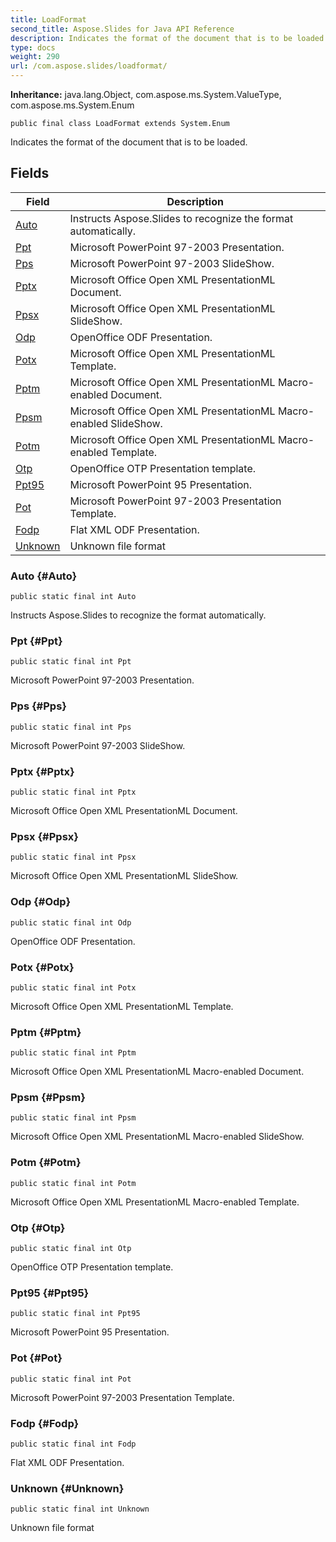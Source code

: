 ```yaml
---
title: LoadFormat
second_title: Aspose.Slides for Java API Reference
description: Indicates the format of the document that is to be loaded.
type: docs
weight: 290
url: /com.aspose.slides/loadformat/
---
```

**Inheritance:**
java.lang.Object, com.aspose.ms.System.ValueType, com.aspose.ms.System.Enum
```
public final class LoadFormat extends System.Enum
```

Indicates the format of the document that is to be loaded.
## Fields

| Field | Description |
| --- | --- |
| [Auto](#Auto) | Instructs Aspose.Slides to recognize the format automatically. |
| [Ppt](#Ppt) | Microsoft PowerPoint 97-2003 Presentation. |
| [Pps](#Pps) | Microsoft PowerPoint 97-2003 SlideShow. |
| [Pptx](#Pptx) | Microsoft Office Open XML PresentationML Document. |
| [Ppsx](#Ppsx) | Microsoft Office Open XML PresentationML SlideShow. |
| [Odp](#Odp) | OpenOffice ODF Presentation. |
| [Potx](#Potx) | Microsoft Office Open XML PresentationML Template. |
| [Pptm](#Pptm) | Microsoft Office Open XML PresentationML Macro-enabled Document. |
| [Ppsm](#Ppsm) | Microsoft Office Open XML PresentationML Macro-enabled SlideShow. |
| [Potm](#Potm) | Microsoft Office Open XML PresentationML Macro-enabled Template. |
| [Otp](#Otp) | OpenOffice OTP Presentation template. |
| [Ppt95](#Ppt95) | Microsoft PowerPoint 95 Presentation. |
| [Pot](#Pot) | Microsoft PowerPoint 97-2003 Presentation Template. |
| [Fodp](#Fodp) | Flat XML ODF Presentation. |
| [Unknown](#Unknown) | Unknown file format |
### Auto {#Auto}
```
public static final int Auto
```


Instructs Aspose.Slides to recognize the format automatically.

### Ppt {#Ppt}
```
public static final int Ppt
```


Microsoft PowerPoint 97-2003 Presentation.

### Pps {#Pps}
```
public static final int Pps
```


Microsoft PowerPoint 97-2003 SlideShow.

### Pptx {#Pptx}
```
public static final int Pptx
```


Microsoft Office Open XML PresentationML Document.

### Ppsx {#Ppsx}
```
public static final int Ppsx
```


Microsoft Office Open XML PresentationML SlideShow.

### Odp {#Odp}
```
public static final int Odp
```


OpenOffice ODF Presentation.

### Potx {#Potx}
```
public static final int Potx
```


Microsoft Office Open XML PresentationML Template.

### Pptm {#Pptm}
```
public static final int Pptm
```


Microsoft Office Open XML PresentationML Macro-enabled Document.

### Ppsm {#Ppsm}
```
public static final int Ppsm
```


Microsoft Office Open XML PresentationML Macro-enabled SlideShow.

### Potm {#Potm}
```
public static final int Potm
```


Microsoft Office Open XML PresentationML Macro-enabled Template.

### Otp {#Otp}
```
public static final int Otp
```


OpenOffice OTP Presentation template.

### Ppt95 {#Ppt95}
```
public static final int Ppt95
```


Microsoft PowerPoint 95 Presentation.

### Pot {#Pot}
```
public static final int Pot
```


Microsoft PowerPoint 97-2003 Presentation Template.

### Fodp {#Fodp}
```
public static final int Fodp
```


Flat XML ODF Presentation.

### Unknown {#Unknown}
```
public static final int Unknown
```


Unknown file format

